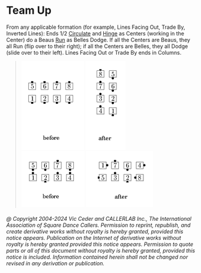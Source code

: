 
# Team Up

From any applicable formation (for example, Lines Facing Out,
Trade By, Inverted Lines):
Ends 1/2 [Circulate](../b1/circulate.md)
and [Hinge](../ms/hinge.md) as Centers (working in the
Center) do a Beaus [Run](../b2/run.md) as Belles Dodge.
If all the Centers are Beaus, they all Run (flip over to their right);
if all the Centers are Belles, they all Dodge (slide over to their left).
Lines Facing Out or Trade By ends in Columns.

> 
> ![alt](team_up-1.png)
> ![alt](team_up-2.png)  
> ![alt](team_up-3.png)
> ![alt](team_up-4.png)
> 

###### @ Copyright 2004-2024 Vic Ceder and CALLERLAB Inc., The International Association of Square Dance Callers. Permission to reprint, republish, and create derivative works without royalty is hereby granted, provided this notice appears. Publication on the Internet of derivative works without royalty is hereby granted provided this notice appears. Permission to quote parts or all of this document without royalty is hereby granted, provided this notice is included. Information contained herein shall not be changed nor revised in any derivation or publication.
